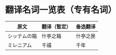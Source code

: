 # 翻译名词一览表（专有名词）

| 原文         | 翻译（暂定） | 备选翻译 |
| ------------ | ------------ | -------- |
| シッテムの箱 | 什亭之箱     | 什亭之匣 |
| ミレニアム   | 千禧         | 千年     |
